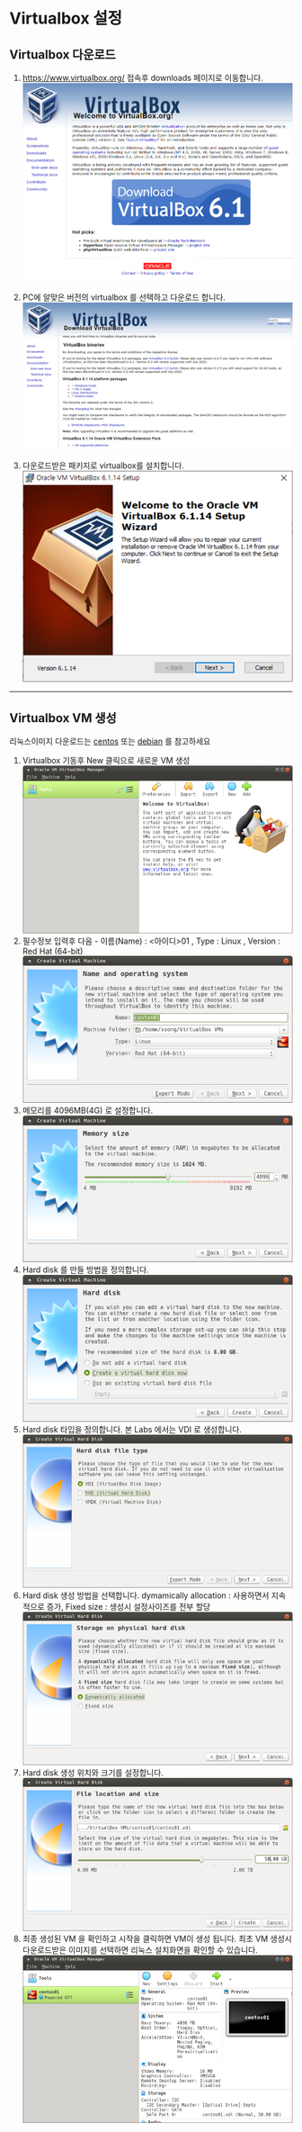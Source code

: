 # Virtualbox 설정

## Virtualbox 다운로드
1. https://www.virtualbox.org/ 접속후 downloads 페이지로 이동합니다.
![step](./img/vbox.png)

2. PC에 알맞은 버전의 virtualbox 를 선택하고 다운로드 합니다.
![step](./img/download.png)

3. 다운로드받은 패키지로 virtualbox를 설치합니다.
![step](./img/install.png)

---

## Virtualbox VM 생성
리눅스이미지 다운로드는 [centos](../centos/README.md)  또는 [debian](../debian/README.md) 를 참고하세요

1. Virtualbox 기동후 New 클릭으로 새로운 VM 생성
![step](./img/vbox-1.png)
2. 필수정보 입력후 다음 - 이름(Name) : <아이디>01 , Type : Linux , Version : Red Hat (64-bit)
![step](./img/vbox-2.png)
3. 메모리를 4096MB(4G) 로 설정합니다.
![step](./img/vbox-3.png)
4. Hard disk 를 만들 방법을 정의합니다.
![step](./img/vbox-4.png)
5. Hard disk 타입을 정의합니다. 본 Labs 에서는 VDI 로 생성합니다.
![step](./img/vbox-5.png)
6. Hard disk 생성 방법을 선택합니다. dymamically allocation : 사용하면서 지속적으로 증가, Fixed size : 생성시 설정사이즈를 전부 할당
![step](./img/vbox-6.png)
7. Hard disk 생성 위치와 크기를 설정합니다.
![step](./img/vbox-7.png)
8. 최종 생성된 VM 을 확인하고 시작을 클릭하면 VM이 생성 됩니다. 최초 VM 생성시 다운로드받은 이미지를 선택하면 리눅스 설치화면을 확인할 수 있습니다.
![step](./img/vbox-8.png)